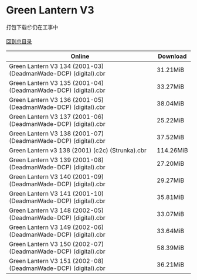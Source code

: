 # Green Lantern V3

打包下载📦仍在工事中

[回到总目录](/Catalogs.md)







Online | Download
--- | ---
Green Lantern V3 134 (2001-03) (DeadmanWade-DCP) (digital).cbr | 31.21MiB
Green Lantern V3 135 (2001-04) (DeadmanWade-DCP) (digital).cbr | 33.27MiB
Green Lantern V3 136 (2001-05) (DeadmanWade-DCP) (digital).cbr | 38.04MiB
Green Lantern V3 137 (2001-06) (DeadmanWade-DCP) (digital).cbr | 25.22MiB
Green Lantern V3 138 (2001-07) (DeadmanWade-DCP) (digital).cbr | 37.52MiB
Green Lantern v3 138 (2001) (c2c) (Strunka).cbr | 114.26MiB
Green Lantern V3 139 (2001-08) (DeadmanWade-DCP) (digital).cbr | 27.20MiB
Green Lantern V3 140 (2001-09) (DeadmanWade-DCP) (digital).cbr | 29.27MiB
Green Lantern V3 141 (2001-10) (DeadmanWade-DCP) (digital).cbr | 35.81MiB
Green Lantern V3 148 (2002-05) (DeadmanWade-DCP) (digital).cbr | 33.07MiB
Green Lantern V3 149 (2002-06) (DeadmanWade-DCP) (digital).cbr | 33.64MiB
Green Lantern V3 150 (2002-07) (DeadmanWade-DCP) (digital).cbr | 58.39MiB
Green Lantern V3 151 (2002-08) (DeadmanWade-DCP) (digital).cbr | 36.21MiB